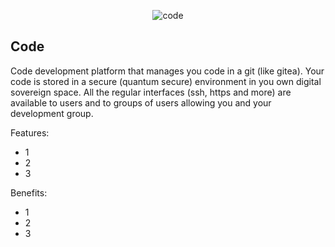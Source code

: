 <div style="text-align: center;">

![code](../capabilities/../img/danger.png)

</div>

## Code

Code development platform that manages you code in a git (like gitea).  Your code is stored in a secure (quantum secure) environment in you own digital sovereign space.  All the regular interfaces (ssh, https and more) are available to users and to groups of users allowing you and your development group.

Features:
- 1 
- 2 
- 3

Benefits:
- 1
- 2
- 3
